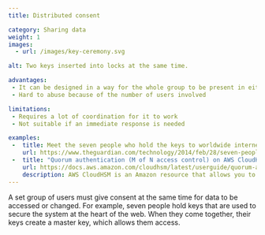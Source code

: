 ```yaml
---
title: Distributed consent

category: Sharing data
weight: 1
images:
  - url: /images/key-ceremony.svg

alt: Two keys inserted into locks at the same time.

advantages:
 - It can be designed in a way for the whole group to be present in either physical location, or online
 - Hard to abuse because of the number of users involved

limitations:
 - Requires a lot of coordination for it to work
 - Not suitable if an immediate response is needed

examples:
 -  title: Meet the seven people who hold the keys to worldwide internet security
    url: https://www.theguardian.com/technology/2014/feb/28/seven-people-keys-worldwide-internet-security-web
 -  title: "Quorum authentication (M of N access control) on AWS CloudHSM"
    url: https://docs.aws.amazon.com/cloudhsm/latest/userguide/quorum-authentication.html
    description: AWS CloudHSM is an Amazon resource that allows you to perform cryptographic operations and store cryptographic keys in the cloud. When quorum authentication is enforced, some operations requires a minimum number of users to cooperate to do these operations.
---
```


A set group of users must give consent at the same time for data to be accessed or changed. For example, seven people hold keys that are used to secure the system at the heart of the web. When they come together, their keys create a master key, which allows them access.
